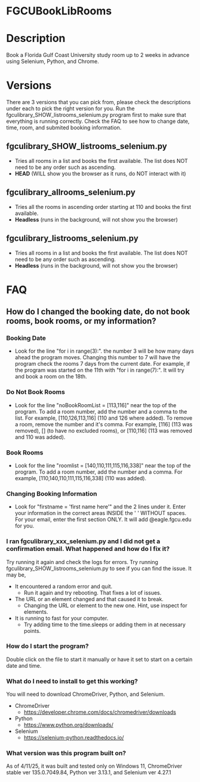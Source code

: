 # FGCUBookLibRooms

# Description
Book a Florida Gulf Coast University study room up to 2 weeks in advance using Selenium, Python, and Chrome. 

# Versions
There are 3 versions that you can pick from, please check the descriptions under each to pick the right version for you. Run the fgculibrary_SHOW_listrooms_selenium.py program first to make sure that everything is running correctly. Check the FAQ to see how to change date, time, room, and submited booking information.

## fgculibrary_SHOW_listrooms_selenium.py
- Tries all rooms in a list and books the first available. The list does NOT need to be any order such as ascending.
- **HEAD** (WILL show you the browser as it runs, do NOT interact with it)

## fgculibrary_allrooms_selenium.py
- Tries all the rooms in ascending order starting at 110 and books the first available.
- **Headless** (runs in the background, will not show you the browser)

## fgculibrary_listrooms_selenium.py
- Tries all rooms in a list and books the first available. The list does NOT need to be any order such as ascending.
- **Headless** (runs in the background, will not show you the browser)

# FAQ

## How do I changed the booking date, do not book rooms, book rooms, or my information?
  ### Booking Date
  - Look for the line "for i in range(3):". the number 3 will be how many days ahead the program moves. Changing this number to 7 will have the program check the rooms 7 days from the current date. For example, if the program was started on the 11th with "for i in range(7):". It will try and book a room on the 18th.
  ### Do Not Book Rooms
  - Look for the line "noBookRoomList = [113,116]" near the top of the program. To add a room number, add the number and a comma to the list. For example, [110,126,113,116] (110 and 126 where added). To remove a room, remove the number and it's comma. For example, [116] (113 was removed), [] (to have no excluded rooms), or [110,116] (113 was removed and 110 was added).
  ### Book Rooms
  - Look for the line "roomlist = [140,110,111,115,116,338]" near the top of the program. To add a room number, add the number and a comma. For example, [110,140,110,111,115,116,338] (110 was added).
  ### Changing Booking Information
  - Look for "firstname = 'first name here'" and the 2 lines under it. Enter your information in the correct areas INSIDE the ' ' WITHOUT spaces. For your email, enter the first section ONLY. It will add @eagle.fgcu.edu for you.

### I ran fgculibrary_xxx_selenium.py and I did not get a confirmation email. What happened and how do I fix it?
  Try running it again and check the logs for errors. Try running fgculibrary_SHOW_listrooms_selenium.py to see if you can find the issue.
  It may be, 
  - It encountered a random error and quit.
    - Run it again and try rebooting. That fixes a lot of issues.
  - The URL or an element changed and that caused it to break.
    - Changing the URL or element to the new one. Hint, use inspect for elements.
  - It is running to fast for your computer.
    - Try adding time to the time.sleeps or adding them in at necessary points.

### How do I start the program?
  Double click on the file to start it manually or have it set to start on a certain date and time.

### What do I need to install to get this working?
  You will need to download ChromeDriver, Python, and Selenium.
  - ChromeDriver
    - https://developer.chrome.com/docs/chromedriver/downloads
  - Python 
    - https://www.python.org/downloads/
  - Selenium 
    - https://selenium-python.readthedocs.io/

### What version was this program built on?
  As of 4/11/25, it was built and tested only on Windows 11, ChromeDriver stable ver 135.0.7049.84, Python ver 3.13.1, and Selenium ver 4.27.1
